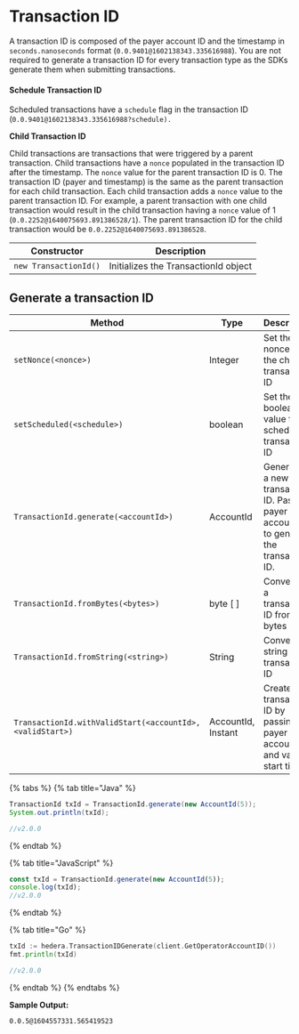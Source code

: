 # Transaction ID

A transaction ID is composed of the payer account ID and the timestamp in `seconds.nanoseconds` format (`0.0.9401@1602138343.335616988`). You are not required to generate a transaction ID for every transaction type as the SDKs generate them when submitting transactions.

#### Schedule Transaction ID

Scheduled transactions have a `schedule` flag in the transaction ID (`0.0.9401@1602138343.335616988?schedule).`

**Child Transaction ID**

Child transactions are transactions that were triggered by a parent transaction. Child transactions have a `nonce` populated in the transaction ID after the timestamp. The `nonce` value for the parent transaction ID is 0. The transaction ID (payer and timestamp) is the same as the parent transaction for each child transaction. Each child transaction adds a `nonce` value to the parent transaction ID. For example, a parent transaction with one child transaction would result in the child transaction having a `nonce` value of 1 (`0.0.2252@1640075693.891386528/1`). The parent transaction ID for the child transaction would be `0.0.2252@1640075693.891386528`.

| **Constructor**       | **Description**                      |
| --------------------- | ------------------------------------ |
| `new TransactionId()` | Initializes the TransactionId object |

## Generate a transaction ID

| **Method**                                                | **Type**           | **Description**                                                                           |
| --------------------------------------------------------- | ------------------ | ----------------------------------------------------------------------------------------- |
| `setNonce(<nonce>)`                                       | Integer            | Set the nonce for the child transaction ID                                                |
| `setScheduled(<schedule>)`                                | boolean            | Set the boolean value for a scheduled transaction ID                                      |
| `TransactionId.generate(<accountId>)`                     | AccountId          | Generates a new transaction ID. Pass the payer account ID to generate the transaction ID. |
| `TransactionId.fromBytes(<bytes>)`                        | byte \[ ]          | Converts to a transaction ID from bytes                                                   |
| `TransactionId.fromString(<string>)`                      | String             | Converts a string to transaction ID                                                       |
| `TransactionId.withValidStart(<accountId>, <validStart>)` | AccountId, Instant | Create a transaction ID by passing the payer account and valid start time                 |

{% tabs %}
{% tab title="Java" %}
```java
TransactionId txId = TransactionId.generate(new AccountId(5));
System.out.println(txId);

//v2.0.0
```
{% endtab %}

{% tab title="JavaScript" %}
```javascript
const txId = TransactionId.generate(new AccountId(5));
console.log(txId);
//v2.0.0
```
{% endtab %}

{% tab title="Go" %}
```go
txId := hedera.TransactionIDGenerate(client.GetOperatorAccountID())
fmt.println(txId)

//v2.0.0
```
{% endtab %}
{% endtabs %}

**Sample Output:**

`0.0.5@1604557331.565419523`
